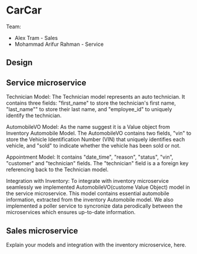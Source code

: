 # CarCar

Team:

* Alex Tram - Sales
* Mohammad Arifur Rahman - Service

## Design

## Service microservice

Technician Model: The Technician model represents an auto technician. It contains three fields: "first_name" to store the technician's first name, "last_name"" to store their last name, and "employee_id" to uniquely identify the technician.

AutomobileVO Model: As the name suggest it is a Value object from Inventory Automobile Model. The AutomobileVO contains two fields, "vin" to store the Vehicle Identification Number (VIN) that uniquely identifies each vehicle, and "sold" to indicate whether the vehicle has been sold or not.

Appointment Model: It contains "date_time", "reason", "status", "vin", "customer" and "technician" fields. The "technician" field is a   a foreign key referencing back to the Technician model.

Integration with Inventory:
To integrate with inventory microservice seamlessly we implemented AutomobileVO(custome Value Object) model in the service microservice. This model contains essential automobile information, extracted from the inventory Automobile model. We also implemented a poller service to syncronize data perodically between the microservices which ensures up-to-date information.



## Sales microservice

Explain your models and integration with the inventory
microservice, here.
